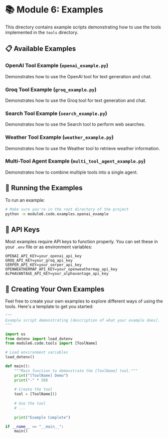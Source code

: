 # 📚 Module 6: Examples

This directory contains example scripts demonstrating how to use the tools implemented in the `tools` directory.

## 📋 Available Examples

### OpenAI Tool Example (`openai_example.py`)
Demonstrates how to use the OpenAI tool for text generation and chat.

### Groq Tool Example (`groq_example.py`)
Demonstrates how to use the Groq tool for text generation and chat.

### Search Tool Example (`search_example.py`)
Demonstrates how to use the Search tool to perform web searches.

### Weather Tool Example (`weather_example.py`)
Demonstrates how to use the Weather tool to retrieve weather information.

### Multi-Tool Agent Example (`multi_tool_agent_example.py`)
Demonstrates how to combine multiple tools into a single agent.

## 🚀 Running the Examples

To run an example:

```bash
# Make sure you're in the root directory of the project
python -m module6.code.examples.openai_example
```

## 🔑 API Keys

Most examples require API keys to function properly. You can set these in your `.env` file or as environment variables:

```
OPENAI_API_KEY=your_openai_api_key
GROQ_API_KEY=your_groq_api_key
SERPER_API_KEY=your_serper_api_key
OPENWEATHERMAP_API_KEY=your_openweathermap_api_key
ALPHAVANTAGE_API_KEY=your_alphavantage_api_key
```

## 📝 Creating Your Own Examples

Feel free to create your own examples to explore different ways of using the tools. Here's a template to get you started:

```python
"""
Example script demonstrating [description of what your example does].
"""

import os
from dotenv import load_dotenv
from module6.code.tools import [ToolName]

# Load environment variables
load_dotenv()

def main():
    """Main function to demonstrate the [ToolName] tool."""
    print("[ToolName] Demo")
    print("-" * 50)
    
    # Create the tool
    tool = [ToolName]()
    
    # Use the tool
    # ...
    
    print("Example Complete")

if __name__ == "__main__":
    main()
```
